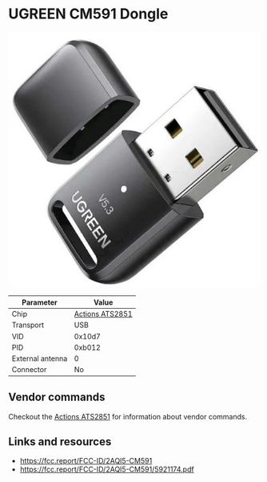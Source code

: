 # UGREEN CM591 Dongle

![UGREEN CM591](UGREEN_CM591.jpg)

| Parameter        | Value                                      |
| ---------------- | ------------------------------------------ |
| Chip             | [Actions ATS2851](Chip_Actions_ATS2851.md) |
| Transport        | USB                                        |
| VID              | 0x10d7                                     |
| PID              | 0xb012                                     |
| External antenna | 0                                          |
| Connector        | No                                           |

## Vendor commands

Checkout the [Actions ATS2851](Chip_Actions_ATS2851.md) for information about vendor commands.

## Links and resources

- <https://fcc.report/FCC-ID/2AQI5-CM591>
- <https://fcc.report/FCC-ID/2AQI5-CM591/5921174.pdf>
